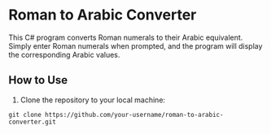 # Roman to Arabic Converter

This C# program converts Roman numerals to their Arabic equivalent. Simply enter Roman numerals when prompted, and the program will display the corresponding Arabic values.

## How to Use

1. Clone the repository to your local machine:

```
git clone https://github.com/your-username/roman-to-arabic-converter.git
```